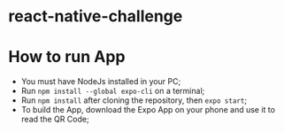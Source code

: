 # react-native-challenge
# How to run App
* You must have NodeJs installed in your PC;
* Run `npm install --global expo-cli` on a terminal;
* Run `npm install` after cloning the repository, then `expo start`;
* To build the App, download the Expo App on your phone and use it to read the QR Code;
